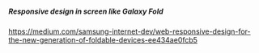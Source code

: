 
##### Responsive design in screen like Galaxy Fold

https://medium.com/samsung-internet-dev/web-responsive-design-for-the-new-generation-of-foldable-devices-ee434ae0fcb5
